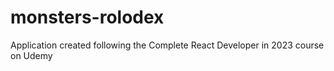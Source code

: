 # monsters-rolodex
Application created following the Complete React Developer in 2023 course on Udemy
